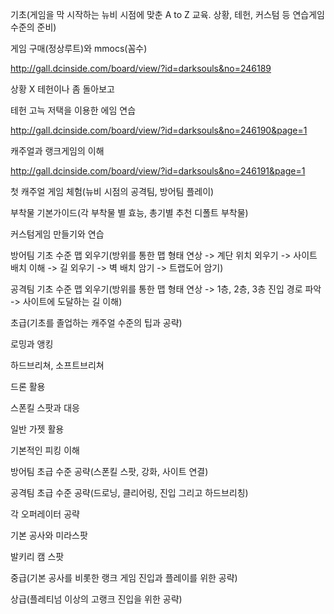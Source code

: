 기초(게임을 막 시작하는 뉴비 시점에 맞춘 A to Z 교육. 상황, 테헌, 커스텀 등 연습게임 수준의 준비)


게임 구매(정상루트)와 mmocs(꼼수)

http://gall.dcinside.com/board/view/?id=darksouls&no=246189

상황 X 테헌이나 좀 돌아보고 


테헌 고늑 저택을 이용한 에임 연습

http://gall.dcinside.com/board/view/?id=darksouls&no=246190&page=1

캐주얼과 랭크게임의 이해

http://gall.dcinside.com/board/view/?id=darksouls&no=246191&page=1

첫 캐주얼 게임 체험(뉴비 시점의 공격팀, 방어팀 플레이)

부착물 기본가이드(각 부착물 별 효능, 총기별 추천 디폴트 부착물)

커스텀게임 만들기와 연습

방어팀 기초 수준 맵 외우기(방위를 통한 맵 형태 연상 -> 계단 위치 외우기 -> 사이트 배치 이해 -> 길 외우기 -> 벽 배치 암기 -> 트랩도어 암기)

공격팀 기초 수준 맵 외우기(방위를 통한 맵 형태 연상 -> 1층, 2층, 3층 진입 경로 파악 -> 사이트에 도달하는 길 이해)


초급(기초를 졸업하는 캐주얼 수준의 팁과 공략)

로밍과 앵킹

하드브리쳐, 소프트브리쳐

드론 활용

스폰킬 스팟과 대응 

일반 가젯 활용

기본적인 피킹 이해

방어팀 초급 수준 공략(스폰킬 스팟, 강화, 사이트 연결) 

공격팀 초급 수준 공략(드로닝, 클리어링, 진입 그리고 하드브리칭)

각 오퍼레이터 공략

기본 공사와 미라스팟

발키리 캠 스팟

중급(기본 공사를 비롯한 랭크 게임 진입과 플레이를 위한 공략)


상급(플레티넘 이상의 고랭크 진입을 위한 공략)
